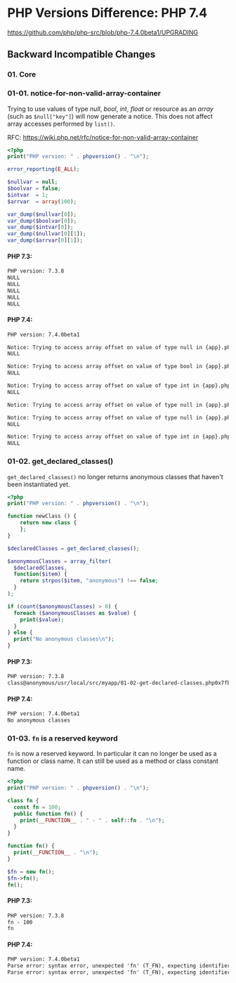 # PHP Versions Difference: PHP 7.4
https://github.com/php/php-src/blob/php-7.4.0beta1/UPGRADING

## Backward Incompatible Changes

### 01. Core

### 01-01. notice-for-non-valid-array-container
Trying to use values of type *null*, *bool*, *int*, *float* or resource as an *array* (such as `$null["key"]`) will now generate a notice. This does not affect array accesses performed by `list()`. 

RFC: https://wiki.php.net/rfc/notice-for-non-valid-array-container

```php
<?php
print("PHP version: " . phpversion() . "\n");

error_reporting(E_ALL);

$nullvar = null;
$boolvar = false;
$intvar  = 1;
$arrvar  = array(100);

var_dump($nullvar[0]);
var_dump($boolvar[0]);
var_dump($intvar[0]);
var_dump($nullvar[0][1]);
var_dump($arrvar[0][1]);
```

#### PHP 7.3:
```diff
PHP version: 7.3.8
NULL 
NULL
NULL
NULL
NULL
```

#### PHP 7.4:
```diff
PHP version: 7.4.0beta1

Notice: Trying to access array offset on value of type null in {app}.php on line 11
NULL

Notice: Trying to access array offset on value of type bool in {app}.php on line 12
NULL

Notice: Trying to access array offset on value of type int in {app}.php on line 13
NULL

Notice: Trying to access array offset on value of type null in {app}.php on line 14

Notice: Trying to access array offset on value of type null in {app}.php on line 14
NULL

Notice: Trying to access array offset on value of type int in {app}.php on line 15
NULL
```

### 01-02. get_declared_classes()
`get_declared_classes()` no longer returns anonymous classes that haven't been instantiated yet.

```php
<?php
print("PHP version: " . phpversion() . "\n");

function newClass () {
    return new class {
    };
}

$declaredClasses = get_declared_classes();

$anonymousClasses = array_filter(
  $declaredClasses,
  function($item) {
    return strpos($item, "anonymous") !== false;
  }
);

if (count($anonymousClasses) > 0) {
  foreach ($anonymousClasses as $value) {
    print($value);
  }  
} else {
  print("No anonymous classes\n");
}
```

#### PHP 7.3:
```diff
PHP version: 7.3.8
class@anonymous/usr/local/src/myapp/01-02-get-declared-classes.php0x7fb5de13f067
```

#### PHP 7.4:
```diff
PHP version: 7.4.0beta1
No anonymous classes
```

### 01-03. `fn` is a reserved keyword
`fn` is now a reserved keyword. In particular it can no longer be used as a function or class name. It can still be used as a method or class constant name.

```php
<?php
print("PHP version: " . phpversion() . "\n");

class fn {
  const fn = 100;
  public function fn() {
    print(__FUNCTION__ . " - " . self::fn . "\n");
  }
}

function fn() {
  print(__FUNCTION__ . "\n");
}

$fn = new fn();
$fn->fn(); 
fn();
```

#### PHP 7.3:
```diff
PHP version: 7.3.8
fn - 100
fn
```

#### PHP 7.4:
```diff
PHP version: 7.4.0beta1
Parse error: syntax error, unexpected 'fn' (T_FN), expecting identifier (T_STRING) in {app}.php on line 4
Parse error: syntax error, unexpected 'fn' (T_FN), expecting identifier (T_STRING) in {app}.php on line 11
```
